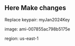 Here Make changes
------------------

Replace    keypair: myJan2024Key

image: ami-007855ac798b5175e

region: us-east-1
